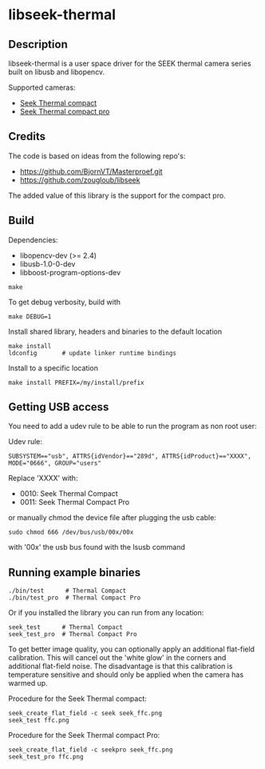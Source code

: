 # libseek-thermal

## Description

libseek-thermal is a user space driver for the SEEK thermal camera series built on libusb and libopencv.

Supported cameras:
* [Seek Thermal compact](http://www.thermal.com/products/compact/)
* [Seek Thermal compact pro](http://www.thermal.com/products/compactpro)

## Credits

The code is based on ideas from the following repo's:
* https://github.com/BjornVT/Masterproef.git
* https://github.com/zougloub/libseek

The added value of this library is the support for the compact pro.

## Build

Dependencies:
* libopencv-dev (>= 2.4)
* libusb-1.0-0-dev
* libboost-program-options-dev

```
make
```

To get debug verbosity, build with

```
make DEBUG=1
```

Install shared library, headers and binaries to the default location

```
make install
ldconfig       # update linker runtime bindings
```

Install to a specific location

```
make install PREFIX=/my/install/prefix
```

## Getting USB access

You need to add a udev rule to be able to run the program as non root user:

Udev rule:

```
SUBSYSTEM=="usb", ATTRS{idVendor}=="289d", ATTRS{idProduct}=="XXXX", MODE="0666", GROUP="users"
```

Replace 'XXXX' with:
* 0010: Seek Thermal Compact
* 0011: Seek Thermal Compact Pro

or manually chmod the device file after plugging the usb cable:

```
sudo chmod 666 /dev/bus/usb/00x/00x
```

with '00x' the usb bus found with the lsusb command

## Running example binaries

```
./bin/test      # Thermal Compact
./bin/test_pro  # Thermal Compact Pro
```

Or if you installed the library you can run from any location:

```
seek_test      # Thermal Compact
seek_test_pro  # Thermal Compact Pro
```

To get better image quality, you can optionally apply an additional flat-field calibration.
This will cancel out the 'white glow' in the corners and additional flat-field noise.
The disadvantage is that this calibration is temperature sensitive and should only be applied
when the camera has warmed up.

Procedure for the Seek Thermal compact:

```
seek_create_flat_field -c seek seek_ffc.png
seek_test ffc.png
```

Procedure for the Seek Thermal compact Pro:

```
seek_create_flat_field -c seekpro seek_ffc.png
seek_test_pro ffc.png
```
